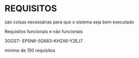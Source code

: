 # REQUISITOS

são coisas necessárias para que o sistema seja bem executado

Requisitos funcionais e não funcionais

3GGST- EP5N6-5G683-KH2X6-Y2EJ7

mínimo de 150 requisitos
